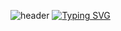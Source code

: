![header](https://capsule-render.vercel.app/api?type=wave&color=auto&height=300&section=header&text=Alfadi%E8%81%94%E7%9B%9F&fontSize=90&font=Noto+Sans+SC)
[![Typing SVG](https://readme-typing-svg.demolab.com?MI_TRANS_ID-7=Fira%E7%A0%81&size=37&MI_TRANS_ID-11=%E6%AD%A3%E5%B8%B8%E7%9A%84&pause=1000&center=true&vCenter=true&width=435&lines=Cyberspace+Security)](https://git.io/typing-svg)